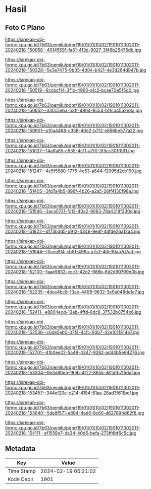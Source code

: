 # Hasil

## Foto C Plano

https://sirekap-obj-formc.kpu.go.id/7b63/pemilu/pdpr/19/01/01/10/02/1901011002011-20240218-150058--40145591-fa51-4f3d-9027-3f46b25475db.jpg

https://sirekap-obj-formc.kpu.go.id/7b63/pemilu/pdpr/19/01/01/10/02/1901011002011-20240218-150328--5e3e7475-9b05-4d04-b421-4e3d264d947b.jpg

https://sirekap-obj-formc.kpu.go.id/7b63/pemilu/pdpr/19/01/01/10/02/1901011002011-20240218-150519--9ccbcf14-3f1c-4960-a1c2-bcae70e515d0.jpg

https://sirekap-obj-formc.kpu.go.id/7b63/pemilu/pdpr/19/01/01/10/02/1901011002011-20240218-150652--330c5eba-53ff-4804-9554-b11ca4552e8a.jpg

https://sirekap-obj-formc.kpu.go.id/7b63/pemilu/pdpr/19/01/01/10/02/1901011002011-20240218-150901--a10a4468-c358-40e2-b7f2-e856be577a22.jpg

https://sirekap-obj-formc.kpu.go.id/7b63/pemilu/pdpr/19/01/01/10/02/1901011002011-20240218-151037--14affa85-c555-4c11-a7f0-3f5cc301f861.jpg

https://sirekap-obj-formc.kpu.go.id/7b63/pemilu/pdpr/19/01/01/10/02/1901011002011-20240218-151247--4e5f5680-1775-4e53-a644-f2095d2cb190.jpg

https://sirekap-obj-formc.kpu.go.id/7b63/pemilu/pdpr/19/01/01/10/02/1901011002011-20240218-151405--3fd7a4b5-896f-4b26-a2a5-26ff4130f98a.jpg

https://sirekap-obj-formc.kpu.go.id/7b63/pemilu/pdpr/19/01/01/10/02/1901011002011-20240218-151546--3aca0731-fc13-40a2-9083-78a4318f330d.jpg

https://sirekap-obj-formc.kpu.go.id/7b63/pemilu/pdpr/19/01/01/10/02/1901011002011-20240218-151822--df73b3d5-b912-4349-9edf-4dfde26a12a4.jpg

https://sirekap-obj-formc.kpu.go.id/7b63/pemilu/pdpr/19/01/01/10/02/1901011002011-20240218-151944--f0cea8f4-cb51-499a-a7c2-40e30aa7d7ad.jpg

https://sirekap-obj-formc.kpu.go.id/7b63/pemilu/pdpr/19/01/01/10/02/1901011002011-20240218-152100--faae9832-ccc3-42e2-986b-6d2d90709d0b.jpg

https://sirekap-obj-formc.kpu.go.id/7b63/pemilu/pdpr/19/01/01/10/02/1901011002011-20240218-152235--4dee4bc8-10ae-4498-9632-3e9a048de1e7.jpg

https://sirekap-obj-formc.kpu.go.id/7b63/pemilu/pdpr/19/01/01/10/02/1901011002011-20240218-152411--e8804ecd-13eb-4ffd-8dc8-37532b0754b6.jpg

https://sirekap-obj-formc.kpu.go.id/7b63/pemilu/pdpr/19/01/01/10/02/1901011002011-20240218-152536--c6de5eb0-07f4-4cfc-93b7-42e1011814e7.jpg

https://sirekap-obj-formc.kpu.go.id/7b63/pemilu/pdpr/19/01/01/10/02/1901011002011-20240218-152701--41b0ee22-5a48-4347-9262-add4b5e64276.jpg

https://sirekap-obj-formc.kpu.go.id/7b63/pemilu/pdpr/19/01/01/10/02/1901011002011-20240218-153304--9e3d80e5-18eb-4f27-8655-d81dfb7f56af.jpg

https://sirekap-obj-formc.kpu.go.id/7b63/pemilu/pdpr/19/01/01/10/02/1901011002011-20240218-153457--344ef20c-c214-4194-81aa-28ad3f61fbcf.jpg

https://sirekap-obj-formc.kpu.go.id/7b63/pemilu/pdpr/19/01/01/10/02/1901011002011-20240218-153940--5de8f571-e894-4ad6-8c60-d627894d62f8.jpg

https://sirekap-obj-formc.kpu.go.id/7b63/pemilu/pdpr/19/01/01/10/02/1901011002011-20240218-154111--af1558e7-da34-40d6-befa-273ff4bf6c5c.jpg


## Metadata

| Key        | Value               |
| ---------- | ------------------- |
| Time Stamp | 2024-02-19 06:21:02 |
| Kode Dapil | 1901                |



